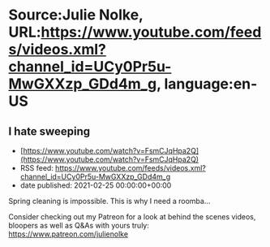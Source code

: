 # Source:Julie Nolke, URL:https://www.youtube.com/feeds/videos.xml?channel_id=UCy0Pr5u-MwGXXzp_GDd4m_g, language:en-US

## I hate sweeping
 - [https://www.youtube.com/watch?v=FsmCJqHpa2Q](https://www.youtube.com/watch?v=FsmCJqHpa2Q)
 - RSS feed: https://www.youtube.com/feeds/videos.xml?channel_id=UCy0Pr5u-MwGXXzp_GDd4m_g
 - date published: 2021-02-25 00:00:00+00:00

Spring cleaning is impossible. This is why I need a roomba...

Consider checking out my Patreon for a look at behind the scenes videos, bloopers as well as Q&As with yours truly: https://www.patreon.com/julienolke

